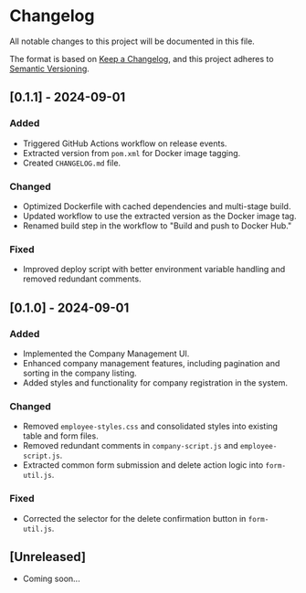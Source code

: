 # Changelog

All notable changes to this project will be documented in this file.

The format is based on [Keep a Changelog](https://keepachangelog.com/en/1.0.0/),
and this project adheres to [Semantic Versioning](https://semver.org/spec/v2.0.0.html).

## [0.1.1] - 2024-09-01

### Added

- Triggered GitHub Actions workflow on release events.
- Extracted version from `pom.xml` for Docker image tagging.
- Created `CHANGELOG.md` file.

### Changed

- Optimized Dockerfile with cached dependencies and multi-stage build.
- Updated workflow to use the extracted version as the Docker image tag.
- Renamed build step in the workflow to "Build and push to Docker Hub."

### Fixed

- Improved deploy script with better environment variable handling and removed redundant comments.

## [0.1.0] - 2024-09-01

### Added

* Implemented the Company Management UI.
* Enhanced company management features, including pagination and sorting in the company listing.
* Added styles and functionality for company registration in the system.

### Changed

* Removed `employee-styles.css` and consolidated styles into existing table and form files.
* Removed redundant comments in `company-script.js` and `employee-script.js`.
* Extracted common form submission and delete action logic into `form-util.js`.

### Fixed

* Corrected the selector for the delete confirmation button in `form-util.js`.

## [Unreleased]

* Coming soon...